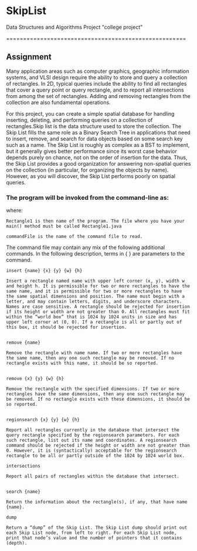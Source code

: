 # SkipList
Data Structures and Algorithms Project
"college project"

=====================================================

## Assignment

Many application areas such as computer graphics, geographic information systems, and VLSI design require the ability to store and query a collection of rectangles. In 2D, typical queries include the ability to find all rectangles that cover a query point or query rectangle, and to report all intersections from among the set of rectangles. Adding and removing rectangles from the collection are also fundamental operations.

For this project, you can create a simple spatial database for handling inserting, deleting, and performing queries on a collection of rectangles.Skip list is the data structure used to store the collection. The Skip List fills the same role as a Binary Search Tree in applications that need to insert, remove, and search for data objects based on some search key such as a name. The Skip List is roughly as complex as a BST to implement, but it generally gives better performance since its worst case behavior depends purely on chance, not on the order of insertion for the data. Thus, the Skip List provides a good organization for answering non-spatial queries on the collection (in particular, for organizing the objects by name). However, as you will discover, the Skip List performs poorly on spatial queries.


### The program will be invoked from the command-line as:

where:

    Rectangle1 is then name of the program. The file where you have your main() method must be called Rectangle1.java

    commandFile is the name of the command file to read.

The command file may contain any mix of the following additional commands. In the following description, terms in { } are parameters to the command.

    insert {name} {x} {y} {w} {h}

    Insert a rectangle named name with upper left corner (x, y), width w and height h. It is permissible for two or more rectangles to have the same name, and it is permissible for two or more rectangles to have the same spatial dimensions and position. The name must begin with a letter, and may contain letters, digits, and underscore characters. Names are case sensitive. A rectangle should be rejected for insertion if its height or width are not greater than 0. All rectangles must fit within the “world box” that is 1024 by 1024 units in size and has upper left corner at (0, 0). If a rectangle is all or partly out of this box, it should be rejected for insertion.


    remove {name}

    Remove the rectangle with name name. If two or more rectangles have the same name, then any one such rectangle may be removed. If no rectangle exists with this name, it should be so reported.


    remove {x} {y} {w} {h}

    Remove the rectangle with the specified dimensions. If two or more rectangles have the same dimensions, then any one such rectangle may be removed. If no rectangle exists with these dimensions, it should be so reported.


    regionsearch {x} {y} {w} {h}

    Report all rectangles currently in the database that intersect the query rectangle specified by the regionsearch parameters. For each such rectangle, list out its name and coordinates. A regionsearch command should be rejected if the height or width are not greater than 0. However, it is (syntactically) acceptable for the regionsearch rectangle to be all or partly outside of the 1024 by 1024 world box.

    intersections

    Report all pairs of rectangles within the database that intersect.


    search {name}

    Return the information about the rectangle(s), if any, that have name {name}.

    dump

    Return a “dump” of the Skip List. The Skip List dump should print out each Skip List node, from left to right. For each Skip List node, print that node’s value and the number of pointers that it contains (depth).
